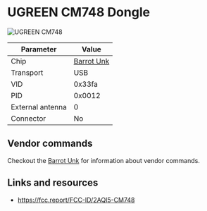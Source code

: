 # UGREEN CM748 Dongle

![UGREEN CM748](UGREEN_CM748.png)

| Parameter        | Value                            |
| ---------------- | -------------------------------- |
| Chip             | [Barrot Unk](Chip_Barrot_Unk.md) |
| Transport        | USB                              |
| VID              | 0x33fa                           |
| PID              | 0x0012                           |
| External antenna | 0                                |
| Connector        | No                               |

## Vendor commands

Checkout the [Barrot Unk](Chip_Barrot_Unk.md) for information about vendor commands.

## Links and resources

- <https://fcc.report/FCC-ID/2AQI5-CM748>
